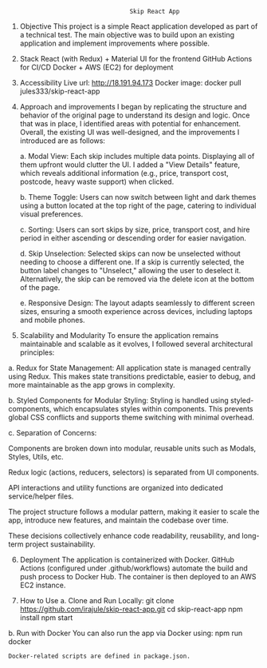                                       Skip React App

1. Objective
This project is a simple React application developed as part of a technical test. The main objective was to build upon an existing application and implement improvements where possible.

2. Stack
React (with Redux) + Material UI for the frontend
GitHub Actions for CI/CD
Docker + AWS (EC2) for deployment

3. Accessibility
  Live url: http://18.191.94.173
  Docker image: docker pull jules333/skip-react-app

4. Approach and improvements
I began by replicating the structure and behavior of the original page to understand its design and logic. Once that was in place, I identified areas with potential for enhancement. Overall, the existing UI was well-designed, and the improvements I introduced are as follows:

   a. Modal View: Each skip includes multiple data points. Displaying all of them upfront would clutter the UI. I added a "View Details" feature, which reveals additional information (e.g., price, transport cost, postcode, heavy waste support) when clicked.

    b. Theme Toggle: Users can now switch between light and dark themes using a button located at the top right of the page, catering to individual visual preferences.

    c. Sorting: Users can sort skips by size, price, transport cost, and hire period in either ascending or descending order for easier navigation.

    d. Skip Unselection: Selected skips can now be unselected without needing to choose a different one. If a skip is currently selected, the button label changes to "Unselect," allowing the user to deselect it. Alternatively, the skip can be removed via the delete icon at the bottom of the page.

    e. Responsive Design: The layout adapts seamlessly to different screen sizes, ensuring a smooth experience across devices, including laptops and mobile phones.

5. Scalability and Modularity
To ensure the application remains maintainable and scalable as it evolves, I followed several architectural principles:

  a. Redux for State Management: All application state is managed centrally using Redux. This makes state transitions predictable, easier to debug, and more maintainable as the app grows in complexity.

  b. Styled Components for Modular Styling: Styling is handled using styled-components, which encapsulates styles within components. This prevents global CSS conflicts and supports theme switching with minimal overhead.

  c. Separation of Concerns:

Components are broken down into modular, reusable units such as Modals, Styles, Utils, etc.

Redux logic (actions, reducers, selectors) is separated from UI components.

API interactions and utility functions are organized into dedicated service/helper files.

The project structure follows a modular pattern, making it easier to scale the app, introduce new features, and maintain the codebase over time.

These decisions collectively enhance code readability, reusability, and long-term project sustainability.

6. Deployment
The application is containerized with Docker. GitHub Actions (configured under .github/workflows) automate the build and push process to Docker Hub. The container is then deployed to an AWS EC2 instance.

7. How to Use
  a. Clone and Run Locally:
     git clone https://github.com/irajule/skip-react-app.git
     cd skip-react-app
     npm install
     npm start

  b. Run with Docker
     You can also run the app via Docker using:
     npm run docker
     
    Docker-related scripts are defined in package.json.

